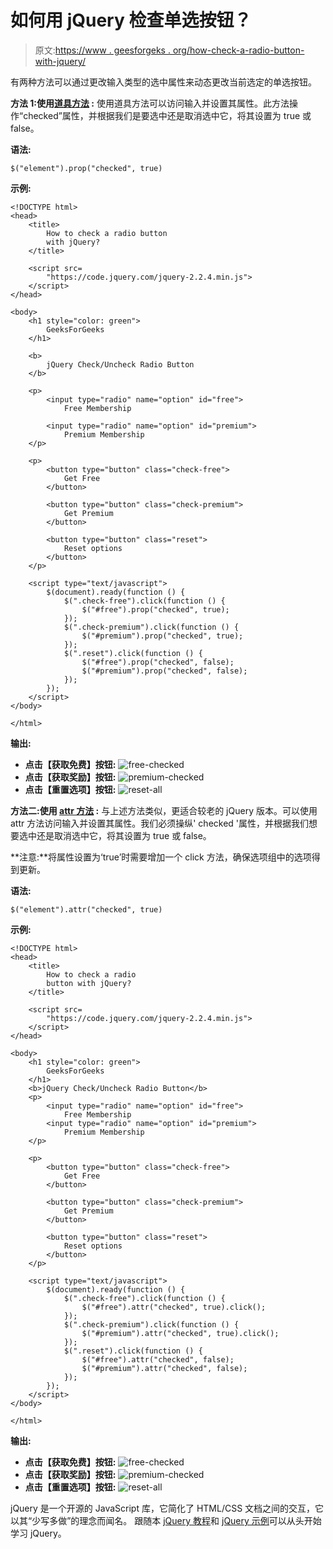 # 如何用 jQuery 检查单选按钮？

> 原文:[https://www . geesforgeks . org/how-check-a-radio-button-with-jquery/](https://www.geeksforgeeks.org/how-to-check-a-radio-button-with-jquery/)

有两种方法可以通过更改输入类型的选中属性来动态更改当前选定的单选按钮。

**方法 1:使用[道具方法](https://www.geeksforgeeks.org/jquery-prop-with-examples/) :** 使用道具方法可以访问输入并设置其属性。此方法操作“checked”属性，并根据我们是要选中还是取消选中它，将其设置为 true 或 false。

**语法:**

```
$("element").prop("checked", true)
```

**示例:**

```
<!DOCTYPE html>
<head>
    <title>
        How to check a radio button
        with jQuery?
    </title>

    <script src=
        "https://code.jquery.com/jquery-2.2.4.min.js">
    </script>
</head>

<body>
    <h1 style="color: green">
        GeeksForGeeks
    </h1>

    <b>
        jQuery Check/Uncheck Radio Button
    </b>

    <p>
        <input type="radio" name="option" id="free">
            Free Membership

        <input type="radio" name="option" id="premium">
            Premium Membership
    </p>

    <p>
        <button type="button" class="check-free">
            Get Free
        </button>

        <button type="button" class="check-premium">
            Get Premium
        </button>

        <button type="button" class="reset">
            Reset options
        </button>
    </p>

    <script type="text/javascript">
        $(document).ready(function () {
            $(".check-free").click(function () {
                $("#free").prop("checked", true);
            });
            $(".check-premium").click(function () {
                $("#premium").prop("checked", true);
            });
            $(".reset").click(function () {
                $("#free").prop("checked", false);
                $("#premium").prop("checked", false);
            });
        });
    </script>
</body>

</html>                    
```

**输出:**

*   **点击【获取免费】按钮:**
    ![free-checked](img/53d0591f9b941e3c197e7a1ceb6b0dc5.png)
*   **点击【获取奖励】按钮:**
    ![premium-checked](img/502662ab595d117d90e370baaf865416.png)
*   **点击【重置选项】按钮:**
    ![reset-all](img/eeb663714c084208094639e449bc6973.png)

**方法二:使用 [attr 方法](https://www.geeksforgeeks.org/jquery-attr-method/) :** 与上述方法类似，更适合较老的 jQuery 版本。可以使用 attr 方法访问输入并设置其属性。我们必须操纵' checked '属性，并根据我们想要选中还是取消选中它，将其设置为 true 或 false。

**注意:**将属性设置为‘true’时需要增加一个 click 方法，确保选项组中的选项得到更新。

**语法:**

```
$("element").attr("checked", true)
```

**示例:**

```
<!DOCTYPE html>
<head>
    <title>
        How to check a radio
        button with jQuery?
    </title>

    <script src=
        "https://code.jquery.com/jquery-2.2.4.min.js">
    </script>
</head>

<body>
    <h1 style="color: green">
        GeeksForGeeks
    </h1>
    <b>jQuery Check/Uncheck Radio Button</b>
    <p>
        <input type="radio" name="option" id="free">
            Free Membership
        <input type="radio" name="option" id="premium">
            Premium Membership
    </p>

    <p>
        <button type="button" class="check-free">
            Get Free
        </button>

        <button type="button" class="check-premium">
            Get Premium
        </button>

        <button type="button" class="reset">
            Reset options
        </button>
    </p>

    <script type="text/javascript">
        $(document).ready(function () {
            $(".check-free").click(function () {
                $("#free").attr("checked", true).click();
            });
            $(".check-premium").click(function () {
                $("#premium").attr("checked", true).click();
            });
            $(".reset").click(function () {
                $("#free").attr("checked", false);
                $("#premium").attr("checked", false);
            });
        });
    </script>
</body>

</html>                    
```

**输出:**

*   **点击【获取免费】按钮:**
    ![free-checked](img/8ea682099417359d3eb87ec280ed6777.png)
*   **点击【获取奖励】按钮:**
    ![premium-checked](img/fd2d6de65dd92c850138aedf64004c74.png)
*   **点击【重置选项】按钮:**
    ![reset-all](img/69483b1f97a5e96055aad6fd5d9f693e.png)

jQuery 是一个开源的 JavaScript 库，它简化了 HTML/CSS 文档之间的交互，它以其“少写多做”的理念而闻名。
跟随本 [jQuery 教程](https://www.geeksforgeeks.org/jquery-tutorials/)和 [jQuery 示例](https://www.geeksforgeeks.org/jquery-examples/)可以从头开始学习 jQuery。